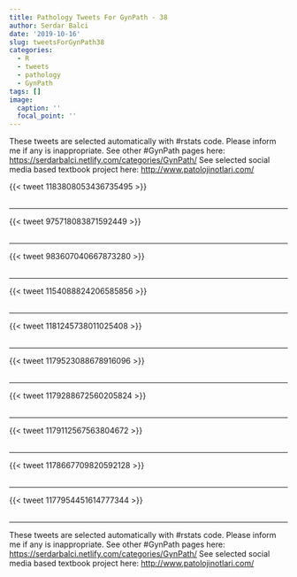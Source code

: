 ```yaml
---
title: Pathology Tweets For GynPath - 38
author: Serdar Balci
date: '2019-10-16'
slug: tweetsForGynPath38
categories:
  - R
  - tweets
  - pathology
  - GynPath
tags: []
image:
  caption: ''
  focal_point: ''
---
```



These tweets are selected automatically with #rstats code. Please inform me if any is inappropriate.
See other #GynPath pages here: https://serdarbalci.netlify.com/categories/GynPath/ 
See selected social media based textbook project here: http://www.patolojinotlari.com/

{{< tweet 1183808053436735495 >}}
<br>
<br>
<hr>
{{< tweet 975718083871592449 >}}
<br>
<br>
<hr>
{{< tweet 983607040667873280 >}}
<br>
<br>
<hr>
{{< tweet 1154088824206585856 >}}
<br>
<br>
<hr>
{{< tweet 1181245738011025408 >}}
<br>
<br>
<hr>
{{< tweet 1179523088678916096 >}}
<br>
<br>
<hr>
{{< tweet 1179288672560205824 >}}
<br>
<br>
<hr>
{{< tweet 1179112567563804672 >}}
<br>
<br>
<hr>
{{< tweet 1178667709820592128 >}}
<br>
<br>
<hr>
{{< tweet 1177954451614777344 >}}
<br>
<br>
<hr>


These tweets are selected automatically with #rstats code. Please inform me if any is inappropriate.
See other #GynPath pages here: https://serdarbalci.netlify.com/categories/GynPath/ 
See selected social media based textbook project here: http://www.patolojinotlari.com/
